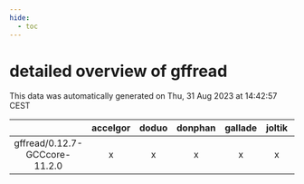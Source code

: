 ```yaml
---
hide:
  - toc
---
```


detailed overview of gffread
============================


This data was automatically generated on Thu, 31 Aug 2023 at 14:42:57 CEST  

| |accelgor|doduo|donphan|gallade|joltik|skitty|swalot|victini|
| :---: | :---: | :---: | :---: | :---: | :---: | :---: | :---: | :---: |
|gffread/0.12.7-GCCcore-11.2.0|x|x|x|x|x|x|x|x|
